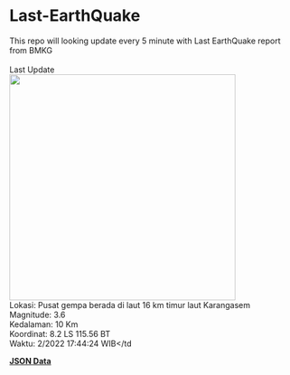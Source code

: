 # Last-EarthQuake
This repo will looking update every 5 minute with Last EarthQuake report from BMKG
<br>
<br>
Last Update
<br>
<img src="https://ews.bmkg.go.id/TEWS/data/20221214174424.mmi.jpg" width="400"/>
<br>
Lokasi: Pusat gempa berada di laut 16 km timur laut Karangasem <br>
Magnitude: 3.6 <br>
Kedalaman: 10 Km <br>
Koordinat: 8.2 LS 115.56 BT <br>
Waktu: 2/2022 17:44:24 WIB</td <br>

<a href="./data/data.json">**JSON Data**</a>
